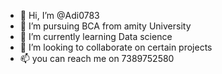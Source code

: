 - 👋 Hi, I’m @Adi0783
- 👀 I’m pursuing BCA from amity University
- 🌱 I’m currently learning Data science
- 💞️ I’m looking to collaborate on certain projects
- 📫 you can reach me on 7389752580



<!---
Adi0783/Adi0783 is a ✨ special ✨ repository because its `README.md` (this file) appears on your GitHub profile.
You can click the Preview link to take a look at your changes.
--->
